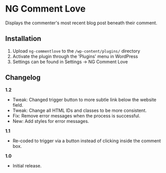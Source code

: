 # NG Comment Love

Displays the commenter's most recent blog post beneath their comment.

## Installation

1. Upload `ng-commentlove` to the `/wp-content/plugins/` directory
2. Activate the plugin through the 'Plugins' menu in WordPress
3. Settings can be found in Settings -> NG Comment Love

## Changelog

**1.2**
* Tweak: Changed trigger button to more subtle link below the website field.
* Tweak: Change all HTML IDs and classes to be more consistent.
* Fix: Remove error messages when the process is successful.
* New: Add styles for error messages.

**1.1**
* Re-coded to trigger via a button instead of clicking inside the comment box.

**1.0**
* Initial release.